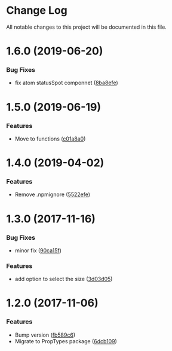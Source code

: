 # Change Log

All notable changes to this project will be documented in this file.

<a name="1.6.0"></a>
# 1.6.0 (2019-06-20)


### Bug Fixes

* fix atom statusSpot componnet ([8ba8efe](https://github.com/SUI-Components/schibsted-spain-components/commit/8ba8efe))



<a name="1.5.0"></a>
# 1.5.0 (2019-06-19)


### Features

* Move to functions ([c01a8a0](https://github.com/SUI-Components/schibsted-spain-components/commit/c01a8a0))



<a name="1.4.0"></a>
# 1.4.0 (2019-04-02)


### Features

* Remove .npmignore ([5522efe](https://github.com/SUI-Components/schibsted-spain-components/commit/5522efe))



<a name="1.3.0"></a>
# 1.3.0 (2017-11-16)


### Bug Fixes

* minor fix ([90ca15f](https://github.com/SUI-Components/schibsted-spain-components/commit/90ca15f))


### Features

* add option to select  the size ([3d03d05](https://github.com/SUI-Components/schibsted-spain-components/commit/3d03d05))



<a name="1.2.0"></a>
# 1.2.0 (2017-11-06)


### Features

* Bump version ([fb589c6](https://github.com/SUI-Components/schibsted-spain-components/commit/fb589c6))
* Migrate to PropTypes package ([6dcb109](https://github.com/SUI-Components/schibsted-spain-components/commit/6dcb109))



